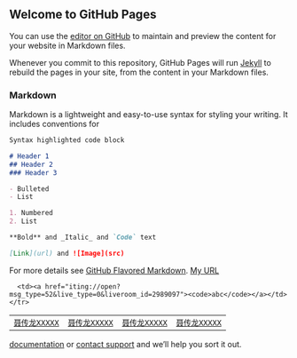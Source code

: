 ## Welcome to GitHub Pages

You can use the [editor on GitHub](https://github.com/shawnanx/shawnanx.github.io/edit/master/index.md) to maintain and preview the content for your website in Markdown files.

Whenever you commit to this repository, GitHub Pages will run [Jekyll](https://jekyllrb.com/) to rebuild the pages in your site, from the content in your Markdown files.

### Markdown

Markdown is a lightweight and easy-to-use syntax for styling your writing. It includes conventions for

```markdown
Syntax highlighted code block

# Header 1
## Header 2
### Header 3

- Bulleted
- List

1. Numbered
2. List

**Bold** and _Italic_ and `Code` text

[Link](url) and ![Image](src)
```

For more details see [GitHub Flavored Markdown](https://guides.github.com/features/mastering-markdown/).
[My URL](iting://open?msg_type=52&live_type=0&liveroom_id=2989097)

<table class="properties">
  <tbody>
    <tr>
      <td><a href="iting://open?msg_type=52&live_type=0&liveroom_id=2989097&show_back=true"><code>聂传龙XXXXX</code></a></td>
      <td><a href="iting://open?msg_type=96&live_type=0&liveroom_id=2989097&show_back=true"><code>聂传龙XXXXX</code></a></td>
      <td><a href="iting://open?msg_type=52&live_type=1&liveroom_id=2989097&show_back=true"><code>聂传龙XXXXX</code></a></td>
      <td><a href="iting://open?msg_type=39&live_type=0&liveroom_id=2989097&show_back=true"><code>聂传龙XXXXX</code></a></td>

      
      <td><a href="iting://open?msg_type=52&live_type=0&liveroom_id=2989097"><code>abc</code></a></td>
    </tr>
  </tbody>
</table>
<div>
  <p><a href="iting://open?msg_type=365></p>
  <p><a href="iting://open?msg_type=365></p>
  <p><a href="iting://open?msg_type=365></p>
  <p><a href="iting://open?msg_type=365></p>
  <p><a href="iting://open?msg_type=365></p>
</div>

Having trouble with Pages? Check out our [documentation](https://help.github.com/categories/github-pages-basics/) or [contact support](https://github.com/contact) and we’ll help you sort it out.
